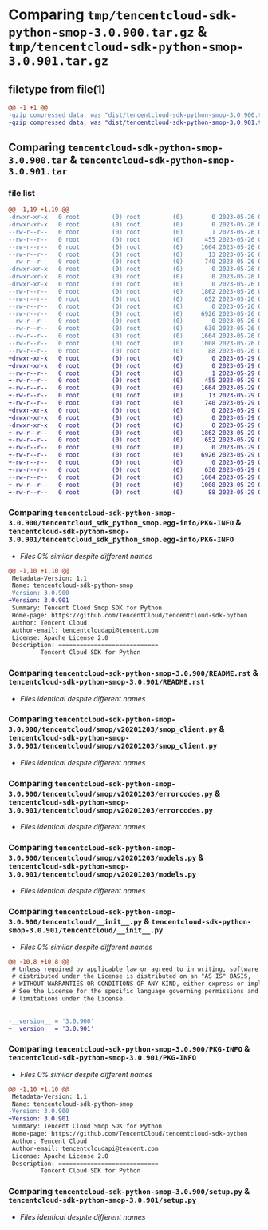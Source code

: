 # Comparing `tmp/tencentcloud-sdk-python-smop-3.0.900.tar.gz` & `tmp/tencentcloud-sdk-python-smop-3.0.901.tar.gz`

## filetype from file(1)

```diff
@@ -1 +1 @@
-gzip compressed data, was "dist/tencentcloud-sdk-python-smop-3.0.900.tar", last modified: Fri May 26 02:26:04 2023, max compression
+gzip compressed data, was "dist/tencentcloud-sdk-python-smop-3.0.901.tar", last modified: Mon May 29 02:35:00 2023, max compression
```

## Comparing `tencentcloud-sdk-python-smop-3.0.900.tar` & `tencentcloud-sdk-python-smop-3.0.901.tar`

### file list

```diff
@@ -1,19 +1,19 @@
-drwxr-xr-x   0 root         (0) root         (0)        0 2023-05-26 02:26:04.000000 tencentcloud-sdk-python-smop-3.0.900/
-drwxr-xr-x   0 root         (0) root         (0)        0 2023-05-26 02:26:04.000000 tencentcloud-sdk-python-smop-3.0.900/tencentcloud_sdk_python_smop.egg-info/
--rw-r--r--   0 root         (0) root         (0)        1 2023-05-26 02:26:04.000000 tencentcloud-sdk-python-smop-3.0.900/tencentcloud_sdk_python_smop.egg-info/dependency_links.txt
--rw-r--r--   0 root         (0) root         (0)      455 2023-05-26 02:26:04.000000 tencentcloud-sdk-python-smop-3.0.900/tencentcloud_sdk_python_smop.egg-info/SOURCES.txt
--rw-r--r--   0 root         (0) root         (0)     1664 2023-05-26 02:26:04.000000 tencentcloud-sdk-python-smop-3.0.900/tencentcloud_sdk_python_smop.egg-info/PKG-INFO
--rw-r--r--   0 root         (0) root         (0)       13 2023-05-26 02:26:04.000000 tencentcloud-sdk-python-smop-3.0.900/tencentcloud_sdk_python_smop.egg-info/top_level.txt
--rw-r--r--   0 root         (0) root         (0)      740 2023-05-26 02:26:03.000000 tencentcloud-sdk-python-smop-3.0.900/README.rst
-drwxr-xr-x   0 root         (0) root         (0)        0 2023-05-26 02:26:04.000000 tencentcloud-sdk-python-smop-3.0.900/tencentcloud/
-drwxr-xr-x   0 root         (0) root         (0)        0 2023-05-26 02:26:04.000000 tencentcloud-sdk-python-smop-3.0.900/tencentcloud/smop/
-drwxr-xr-x   0 root         (0) root         (0)        0 2023-05-26 02:26:04.000000 tencentcloud-sdk-python-smop-3.0.900/tencentcloud/smop/v20201203/
--rw-r--r--   0 root         (0) root         (0)     1862 2023-05-26 02:26:03.000000 tencentcloud-sdk-python-smop-3.0.900/tencentcloud/smop/v20201203/smop_client.py
--rw-r--r--   0 root         (0) root         (0)      652 2023-05-26 02:26:03.000000 tencentcloud-sdk-python-smop-3.0.900/tencentcloud/smop/v20201203/errorcodes.py
--rw-r--r--   0 root         (0) root         (0)        0 2023-05-26 02:26:03.000000 tencentcloud-sdk-python-smop-3.0.900/tencentcloud/smop/v20201203/__init__.py
--rw-r--r--   0 root         (0) root         (0)     6926 2023-05-26 02:26:03.000000 tencentcloud-sdk-python-smop-3.0.900/tencentcloud/smop/v20201203/models.py
--rw-r--r--   0 root         (0) root         (0)        0 2023-05-26 02:26:03.000000 tencentcloud-sdk-python-smop-3.0.900/tencentcloud/smop/__init__.py
--rw-r--r--   0 root         (0) root         (0)      630 2023-05-26 02:26:03.000000 tencentcloud-sdk-python-smop-3.0.900/tencentcloud/__init__.py
--rw-r--r--   0 root         (0) root         (0)     1664 2023-05-26 02:26:04.000000 tencentcloud-sdk-python-smop-3.0.900/PKG-INFO
--rw-r--r--   0 root         (0) root         (0)     1008 2023-05-26 02:26:03.000000 tencentcloud-sdk-python-smop-3.0.900/setup.py
--rw-r--r--   0 root         (0) root         (0)       88 2023-05-26 02:26:04.000000 tencentcloud-sdk-python-smop-3.0.900/setup.cfg
+drwxr-xr-x   0 root         (0) root         (0)        0 2023-05-29 02:35:00.000000 tencentcloud-sdk-python-smop-3.0.901/
+drwxr-xr-x   0 root         (0) root         (0)        0 2023-05-29 02:35:00.000000 tencentcloud-sdk-python-smop-3.0.901/tencentcloud_sdk_python_smop.egg-info/
+-rw-r--r--   0 root         (0) root         (0)        1 2023-05-29 02:35:00.000000 tencentcloud-sdk-python-smop-3.0.901/tencentcloud_sdk_python_smop.egg-info/dependency_links.txt
+-rw-r--r--   0 root         (0) root         (0)      455 2023-05-29 02:35:00.000000 tencentcloud-sdk-python-smop-3.0.901/tencentcloud_sdk_python_smop.egg-info/SOURCES.txt
+-rw-r--r--   0 root         (0) root         (0)     1664 2023-05-29 02:35:00.000000 tencentcloud-sdk-python-smop-3.0.901/tencentcloud_sdk_python_smop.egg-info/PKG-INFO
+-rw-r--r--   0 root         (0) root         (0)       13 2023-05-29 02:35:00.000000 tencentcloud-sdk-python-smop-3.0.901/tencentcloud_sdk_python_smop.egg-info/top_level.txt
+-rw-r--r--   0 root         (0) root         (0)      740 2023-05-29 02:35:00.000000 tencentcloud-sdk-python-smop-3.0.901/README.rst
+drwxr-xr-x   0 root         (0) root         (0)        0 2023-05-29 02:35:00.000000 tencentcloud-sdk-python-smop-3.0.901/tencentcloud/
+drwxr-xr-x   0 root         (0) root         (0)        0 2023-05-29 02:35:00.000000 tencentcloud-sdk-python-smop-3.0.901/tencentcloud/smop/
+drwxr-xr-x   0 root         (0) root         (0)        0 2023-05-29 02:35:00.000000 tencentcloud-sdk-python-smop-3.0.901/tencentcloud/smop/v20201203/
+-rw-r--r--   0 root         (0) root         (0)     1862 2023-05-29 02:35:00.000000 tencentcloud-sdk-python-smop-3.0.901/tencentcloud/smop/v20201203/smop_client.py
+-rw-r--r--   0 root         (0) root         (0)      652 2023-05-29 02:35:00.000000 tencentcloud-sdk-python-smop-3.0.901/tencentcloud/smop/v20201203/errorcodes.py
+-rw-r--r--   0 root         (0) root         (0)        0 2023-05-29 02:35:00.000000 tencentcloud-sdk-python-smop-3.0.901/tencentcloud/smop/v20201203/__init__.py
+-rw-r--r--   0 root         (0) root         (0)     6926 2023-05-29 02:35:00.000000 tencentcloud-sdk-python-smop-3.0.901/tencentcloud/smop/v20201203/models.py
+-rw-r--r--   0 root         (0) root         (0)        0 2023-05-29 02:35:00.000000 tencentcloud-sdk-python-smop-3.0.901/tencentcloud/smop/__init__.py
+-rw-r--r--   0 root         (0) root         (0)      630 2023-05-29 02:35:00.000000 tencentcloud-sdk-python-smop-3.0.901/tencentcloud/__init__.py
+-rw-r--r--   0 root         (0) root         (0)     1664 2023-05-29 02:35:00.000000 tencentcloud-sdk-python-smop-3.0.901/PKG-INFO
+-rw-r--r--   0 root         (0) root         (0)     1008 2023-05-29 02:35:00.000000 tencentcloud-sdk-python-smop-3.0.901/setup.py
+-rw-r--r--   0 root         (0) root         (0)       88 2023-05-29 02:35:00.000000 tencentcloud-sdk-python-smop-3.0.901/setup.cfg
```

### Comparing `tencentcloud-sdk-python-smop-3.0.900/tencentcloud_sdk_python_smop.egg-info/PKG-INFO` & `tencentcloud-sdk-python-smop-3.0.901/tencentcloud_sdk_python_smop.egg-info/PKG-INFO`

 * *Files 0% similar despite different names*

```diff
@@ -1,10 +1,10 @@
 Metadata-Version: 1.1
 Name: tencentcloud-sdk-python-smop
-Version: 3.0.900
+Version: 3.0.901
 Summary: Tencent Cloud Smop SDK for Python
 Home-page: https://github.com/TencentCloud/tencentcloud-sdk-python
 Author: Tencent Cloud
 Author-email: tencentcloudapi@tencent.com
 License: Apache License 2.0
 Description: ============================
         Tencent Cloud SDK for Python
```

### Comparing `tencentcloud-sdk-python-smop-3.0.900/README.rst` & `tencentcloud-sdk-python-smop-3.0.901/README.rst`

 * *Files identical despite different names*

### Comparing `tencentcloud-sdk-python-smop-3.0.900/tencentcloud/smop/v20201203/smop_client.py` & `tencentcloud-sdk-python-smop-3.0.901/tencentcloud/smop/v20201203/smop_client.py`

 * *Files identical despite different names*

### Comparing `tencentcloud-sdk-python-smop-3.0.900/tencentcloud/smop/v20201203/errorcodes.py` & `tencentcloud-sdk-python-smop-3.0.901/tencentcloud/smop/v20201203/errorcodes.py`

 * *Files identical despite different names*

### Comparing `tencentcloud-sdk-python-smop-3.0.900/tencentcloud/smop/v20201203/models.py` & `tencentcloud-sdk-python-smop-3.0.901/tencentcloud/smop/v20201203/models.py`

 * *Files identical despite different names*

### Comparing `tencentcloud-sdk-python-smop-3.0.900/tencentcloud/__init__.py` & `tencentcloud-sdk-python-smop-3.0.901/tencentcloud/__init__.py`

 * *Files 0% similar despite different names*

```diff
@@ -10,8 +10,8 @@
 # Unless required by applicable law or agreed to in writing, software
 # distributed under the License is distributed on an "AS IS" BASIS,
 # WITHOUT WARRANTIES OR CONDITIONS OF ANY KIND, either express or implied.
 # See the License for the specific language governing permissions and
 # limitations under the License.
 
 
-__version__ = '3.0.900'
+__version__ = '3.0.901'
```

### Comparing `tencentcloud-sdk-python-smop-3.0.900/PKG-INFO` & `tencentcloud-sdk-python-smop-3.0.901/PKG-INFO`

 * *Files 0% similar despite different names*

```diff
@@ -1,10 +1,10 @@
 Metadata-Version: 1.1
 Name: tencentcloud-sdk-python-smop
-Version: 3.0.900
+Version: 3.0.901
 Summary: Tencent Cloud Smop SDK for Python
 Home-page: https://github.com/TencentCloud/tencentcloud-sdk-python
 Author: Tencent Cloud
 Author-email: tencentcloudapi@tencent.com
 License: Apache License 2.0
 Description: ============================
         Tencent Cloud SDK for Python
```

### Comparing `tencentcloud-sdk-python-smop-3.0.900/setup.py` & `tencentcloud-sdk-python-smop-3.0.901/setup.py`

 * *Files identical despite different names*

